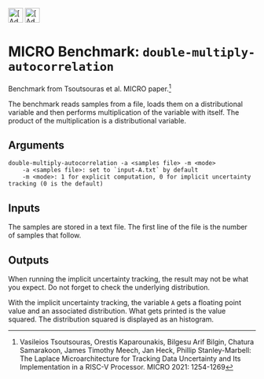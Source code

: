 [<img src="https://assets.signaloid.io/add-to-signaloid-cloud-logo-dark-v6.png#gh-dark-mode-only" alt="[Add to signaloid.io]" height="30">](https://signaloid.io/repositories?connect=https://github.com/signaloid/Signaloid-Demo-Basic-MultiplicationAutocorrelation#gh-dark-mode-only)
[<img src="https://assets.signaloid.io/add-to-signaloid-cloud-logo-light-v6.png#gh-light-mode-only" alt="[Add to signaloid.io]" height="30">](https://signaloid.io/repositories?connect=https://github.com/signaloid/Signaloid-Demo-Basic-MultiplicationAutocorrelation#gh-light-mode-only)

# MICRO Benchmark: `double-multiply-autocorrelation`

Benchmark from Tsoutsouras et al. MICRO paper.[^0]

The benchmark reads samples from a file, loads them on a distributional variable and then performs multiplication of the variable with itself. The product of the multiplication is a distributional variable.

## Arguments

```
double-multiply-autocorrelation -a <samples file> -m <mode>
	-a <samples file>: set to `input-A.txt` by default
	-m <mode>: 1 for explicit computation, 0 for implicit uncertainty tracking (0 is the default)
```

## Inputs

The samples are stored in a text file.
The first line of the file is the number of samples that follow.

## Outputs

When running the implicit uncertainty tracking, the result may not be what you expect.
Do not forget to check the underlying distribution.

With the implicit uncertainty tracking, the variable `A` gets a floating point value and an associated distribution.
What gets printed is the value squared.
The distribution squared is displayed as an histogram.

[^0]: Vasileios Tsoutsouras, Orestis Kaparounakis, Bilgesu Arif Bilgin, Chatura Samarakoon, James Timothy Meech, Jan Heck, Phillip Stanley-Marbell: The Laplace Microarchitecture for Tracking Data Uncertainty and Its Implementation in a RISC-V Processor. MICRO 2021: 1254-1269
